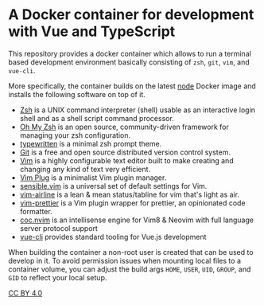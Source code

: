 # A Docker container for development with Vue and TypeScript

This repository provides a docker container
which allows to run a terminal based development environment
basically consisting of `zsh`, `git`, `vim`, and `vue-cli`.

More specifically, the container builds on the latest [node] Docker image
and installs the following software on top of it.

  * [Zsh] is a UNIX command interpreter (shell) usable as an interactive login shell and as a shell script command processor.
  * [Oh My Zsh] is an open source, community-driven framework for managing your zsh configuration.
  * [typewritten] is a minimal zsh prompt theme.
  * [Git] is a free and open source distributed version control system.
  * [Vim] is a highly configurable text editor built to make creating and changing any kind of text very efficient.
  * [Vim Plug] is a minimalist Vim plugin manager.
  * [sensible.vim] is a universal set of default settings for Vim.
  * [vim-airline] is a lean & mean status/tabline for vim that's light as air.
  * [vim-prettier] is a Vim plugin wrapper for prettier, an opinionated code formatter.
  * [coc.nvim] is an intellisense engine for Vim8 & Neovim with full language server protocol support
  * [vue-cli] provides standard tooling for Vue.js development

[node]: https://hub.docker.com/_/node
[Zsh]: http://zsh.sourceforge.net/Doc/Release/Introduction.html
[Oh My Zsh]: https://github.com/ohmyzsh/ohmyzsh
[typewritten]: https://github.com/reobin/typewritten
[Git]: https://git-scm.com/
[Vim]: https://www.vim.org/
[Vim Plug]: https://github.com/junegunn/vim-plug
[sensible.vim]: https://github.com/tpope/vim-sensible
[vim-airline]: https://github.com/vim-airline/vim-airline
[vim-prettier]: https://github.com/prettier/vim-prettier
[coc.nvim]: https://github.com/neoclide/coc.nvim
[vue-cli]: https://cli.vuejs.org/

When building the container a non-root user is created that can be used to develop in it.
To avoid permission issues when mounting local files to a container volume,
you can adjust the build args `HOME`, `USER`, `UID`, `GROUP`, and `GID`
to reflect your local setup.

[CC BY 4.0](https://creativecommons.org/licenses/by/4.0/)

